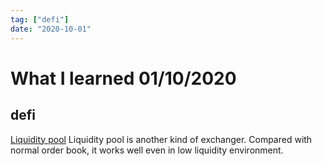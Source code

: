 ```yaml
---
tag: ["defi"]
date: "2020-10-01"
---
```


# What I learned 01/10/2020

## defi
[Liquidity pool](https://blog.zerion.io/liquidity-pools-8ac8cf8cf230)
Liquidity pool is another kind of exchanger. Compared with normal order book, it works well even in low liquidity environment.